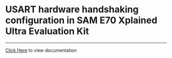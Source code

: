 # USART hardware handshaking configuration in SAM E70 Xplained Ultra Evaluation Kit

-----

[Click Here](https://onlinedocs.microchip.com/v2/keyword-lookup?keyword=SAM_E70_XULT_USART_HARDWARE_HANDSHAKING&redirect=true) to view documentation
